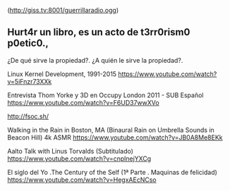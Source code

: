 (http://giss.tv:8001/guerrillaradio.ogg)


## Hurt4r un libro, es un acto de t3rr0rism0 p0etic0.,


¿De qué sirve la propiedad?. ¿A quién le sirve la propiedad?.

Linux Kernel Development, 1991-2015
https://www.youtube.com/watch?v=5iFnzr73XXk


Entrevista Thom Yorke y 3D en Occupy London 2011 - SUB Español
https://www.youtube.com/watch?v=F6UD37wwXVo

http://fsoc.sh/

Walking in the Rain in Boston, MA (Binaural Rain on Umbrella Sounds in Beacon Hill) 4k ASMR
https://www.youtube.com/watch?v=JB0A8Me8EKk

Aalto Talk with Linus Torvalds (Subtitulado)
https://www.youtube.com/watch?v=cnplnejYXCg

El siglo del Yo .The Century of the Self (1ª Parte . Maquinas de felicidad)
https://www.youtube.com/watch?v=HegxAEcNCso



